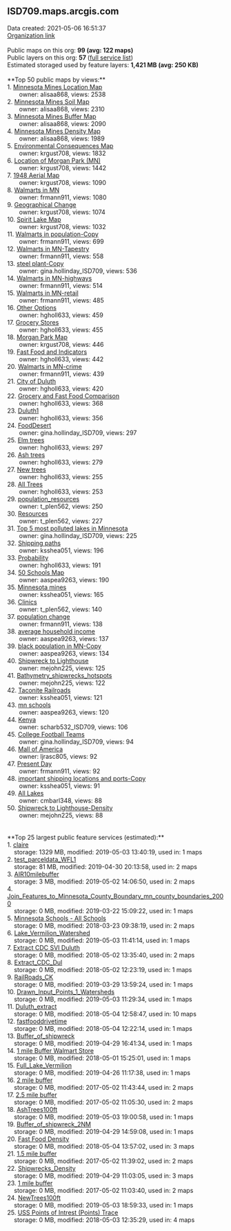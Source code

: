 <h2>ISD709.maps.arcgis.com</h2> Data created: 2021-05-06 16:51:37 <br /><a target='new' href='https://ISD709.maps.arcgis.com'>Organization link</a><br /><br />Public maps on this org: <b>99 (avg: 122 maps)</b><br />Public layers on this org: <b>57 </b>(<a target='new' href='https://services.arcgis.com/xoUeNPvzS8l8XyjH/ArcGIS/rest/services'>full service list</a>)<br />Estimated storaged used by feature layers: <b>1,421 MB (avg: 250 KB)</b><br /><br />**Top 50 public maps by views:**<br />  1. <a target='new' href='https://www.arcgis.com/home/item.html?id=bece14107ab5457cae8f5b1bd5ce258c'>Minnesota Mines Location Map</a> <br />  &nbsp;&nbsp;&nbsp;&nbsp; &nbsp;&nbsp;owner: alisaa868, views: 2538<br />  2. <a target='new' href='https://www.arcgis.com/home/item.html?id=3dc9539225ee41f98179d93c980e4851'>Minnesota Mines Soil Map</a> <br />  &nbsp;&nbsp;&nbsp;&nbsp; &nbsp;&nbsp;owner: alisaa868, views: 2310<br />  3. <a target='new' href='https://www.arcgis.com/home/item.html?id=edff43d314834f88ae06c22cdd1a1f79'>Minnesota Mines Buffer Map</a> <br />  &nbsp;&nbsp;&nbsp;&nbsp; &nbsp;&nbsp;owner: alisaa868, views: 2090<br />  4. <a target='new' href='https://www.arcgis.com/home/item.html?id=82f57773576b4f9aa06a08e00364ca3b'>Minnesota Mines Density Map</a> <br />  &nbsp;&nbsp;&nbsp;&nbsp; &nbsp;&nbsp;owner: alisaa868, views: 1989<br />  5. <a target='new' href='https://www.arcgis.com/home/item.html?id=cded7812a0e34ef4b2a751072484323d'>Environmental Consequences Map</a> <br />  &nbsp;&nbsp;&nbsp;&nbsp; &nbsp;&nbsp;owner: krgust708, views: 1832<br />  6. <a target='new' href='https://www.arcgis.com/home/item.html?id=3eb632d079c343648946d09dd1906fb7'>Location of Morgan Park (MN)</a> <br />  &nbsp;&nbsp;&nbsp;&nbsp; &nbsp;&nbsp;owner: krgust708, views: 1442<br />  7. <a target='new' href='https://www.arcgis.com/home/item.html?id=91633011ee304ca7a5726c0f94556297'>1948 Aerial Map</a> <br />  &nbsp;&nbsp;&nbsp;&nbsp; &nbsp;&nbsp;owner: krgust708, views: 1090<br />  8. <a target='new' href='https://www.arcgis.com/home/item.html?id=26da2085f414430e8ce7214d6f7f1466'>Walmarts in MN</a> <br />  &nbsp;&nbsp;&nbsp;&nbsp; &nbsp;&nbsp;owner: frmann911, views: 1080<br />  9. <a target='new' href='https://www.arcgis.com/home/item.html?id=c745b2b128624353869a4199881d0dbe'>Geographical Change</a> <br />  &nbsp;&nbsp;&nbsp;&nbsp; &nbsp;&nbsp;owner: krgust708, views: 1074<br />  10. <a target='new' href='https://www.arcgis.com/home/item.html?id=63971e707eea4493ae3266d8d028fbc7'>Spirit Lake Map</a> <br />  &nbsp;&nbsp;&nbsp;&nbsp; &nbsp;&nbsp;owner: krgust708, views: 1032<br />  11. <a target='new' href='https://www.arcgis.com/home/item.html?id=9fced85ab541451393b90ab7d8bd1697'>Walmarts in population-Copy</a> <br />  &nbsp;&nbsp;&nbsp;&nbsp; &nbsp;&nbsp;owner: frmann911, views: 699<br />  12. <a target='new' href='https://www.arcgis.com/home/item.html?id=597472a30e314ddfb9621bee3d766c79'>Walmarts in MN-Tapestry</a> <br />  &nbsp;&nbsp;&nbsp;&nbsp; &nbsp;&nbsp;owner: frmann911, views: 558<br />  13. <a target='new' href='https://www.arcgis.com/home/item.html?id=61b43e7a8b514794bbc66d13324bbb88'>steel plant-Copy</a> <br />  &nbsp;&nbsp;&nbsp;&nbsp; &nbsp;&nbsp;owner: gina.hollinday_ISD709, views: 536<br />  14. <a target='new' href='https://www.arcgis.com/home/item.html?id=ea06b464e24e44e7b24ba3b09132ffa8'>Walmarts in MN-highways</a> <br />  &nbsp;&nbsp;&nbsp;&nbsp; &nbsp;&nbsp;owner: frmann911, views: 514<br />  15. <a target='new' href='https://www.arcgis.com/home/item.html?id=0f3b958b74fa4dc78086aec50fd8cac5'>Walmarts in MN-retail</a> <br />  &nbsp;&nbsp;&nbsp;&nbsp; &nbsp;&nbsp;owner: frmann911, views: 485<br />  16. <a target='new' href='https://www.arcgis.com/home/item.html?id=b0e4917113164e918ab7799471e8e475'>Other Options</a> <br />  &nbsp;&nbsp;&nbsp;&nbsp; &nbsp;&nbsp;owner: hgholl633, views: 459<br />  17. <a target='new' href='https://www.arcgis.com/home/item.html?id=3de4f2b8ca7147c5acb75eecf3ac0ff1'>Grocery Stores</a> <br />  &nbsp;&nbsp;&nbsp;&nbsp; &nbsp;&nbsp;owner: hgholl633, views: 455<br />  18. <a target='new' href='https://www.arcgis.com/home/item.html?id=04b28bccd54d451692cbdf3a8c41f0ce'>Morgan Park Map</a> <br />  &nbsp;&nbsp;&nbsp;&nbsp; &nbsp;&nbsp;owner: krgust708, views: 446<br />  19. <a target='new' href='https://www.arcgis.com/home/item.html?id=e216983bb3474eadab2bdc3e80c1b3dc'>Fast Food and Indicators</a> <br />  &nbsp;&nbsp;&nbsp;&nbsp; &nbsp;&nbsp;owner: hgholl633, views: 442<br />  20. <a target='new' href='https://www.arcgis.com/home/item.html?id=c916c7ef347740f69ec6e8982979c967'>Walmarts in MN-crime</a> <br />  &nbsp;&nbsp;&nbsp;&nbsp; &nbsp;&nbsp;owner: frmann911, views: 439<br />  21. <a target='new' href='https://www.arcgis.com/home/item.html?id=de061952b51c4f60889c4616b016967f'>City of Duluth</a> <br />  &nbsp;&nbsp;&nbsp;&nbsp; &nbsp;&nbsp;owner: hgholl633, views: 420<br />  22. <a target='new' href='https://www.arcgis.com/home/item.html?id=232d0e81945b48b0b3c4d6c84caa3f58'>Grocery and Fast Food Comparison</a> <br />  &nbsp;&nbsp;&nbsp;&nbsp; &nbsp;&nbsp;owner: hgholl633, views: 368<br />  23. <a target='new' href='https://www.arcgis.com/home/item.html?id=a1e88f193ba548da890fb512ed77357a'>Duluth1</a> <br />  &nbsp;&nbsp;&nbsp;&nbsp; &nbsp;&nbsp;owner: hgholl633, views: 356<br />  24. <a target='new' href='https://www.arcgis.com/home/item.html?id=8520aaf97ca74922a593b89c73c76f41'>FoodDesert</a> <br />  &nbsp;&nbsp;&nbsp;&nbsp; &nbsp;&nbsp;owner: gina.hollinday_ISD709, views: 297<br />  25. <a target='new' href='https://www.arcgis.com/home/item.html?id=bdb53ebf3f934887b27eac50bbff693f'>Elm trees</a> <br />  &nbsp;&nbsp;&nbsp;&nbsp; &nbsp;&nbsp;owner: hgholl633, views: 297<br />  26. <a target='new' href='https://www.arcgis.com/home/item.html?id=fe3d4f7c3027468a8021be3f85e418e7'>Ash trees</a> <br />  &nbsp;&nbsp;&nbsp;&nbsp; &nbsp;&nbsp;owner: hgholl633, views: 279<br />  27. <a target='new' href='https://www.arcgis.com/home/item.html?id=50470266607042f38f87fa64baa79d20'>New trees</a> <br />  &nbsp;&nbsp;&nbsp;&nbsp; &nbsp;&nbsp;owner: hgholl633, views: 255<br />  28. <a target='new' href='https://www.arcgis.com/home/item.html?id=d9cb380c25c1488bbb1a8d886464d1b1'>All Trees</a> <br />  &nbsp;&nbsp;&nbsp;&nbsp; &nbsp;&nbsp;owner: hgholl633, views: 253<br />  29. <a target='new' href='https://www.arcgis.com/home/item.html?id=cdb7721139b94201b5f8c2c6b6dd3a49'>population_resources</a> <br />  &nbsp;&nbsp;&nbsp;&nbsp; &nbsp;&nbsp;owner: t_plen562, views: 250<br />  30. <a target='new' href='https://www.arcgis.com/home/item.html?id=c4314110433b434284558ae3babe5503'>Resources</a> <br />  &nbsp;&nbsp;&nbsp;&nbsp; &nbsp;&nbsp;owner: t_plen562, views: 227<br />  31. <a target='new' href='https://www.arcgis.com/home/item.html?id=b050552c3909429e9ccb01c0bf12f8c8'>Top 5 most polluted lakes in Minnesota</a> <br />  &nbsp;&nbsp;&nbsp;&nbsp; &nbsp;&nbsp;owner: gina.hollinday_ISD709, views: 225<br />  32. <a target='new' href='https://www.arcgis.com/home/item.html?id=f73f35b4feae4d39a68dd62bdf2ee4de'>Shipping paths</a> <br />  &nbsp;&nbsp;&nbsp;&nbsp; &nbsp;&nbsp;owner: ksshea051, views: 196<br />  33. <a target='new' href='https://www.arcgis.com/home/item.html?id=dc753064b3034c6caa436f67b599e30e'>Probability</a> <br />  &nbsp;&nbsp;&nbsp;&nbsp; &nbsp;&nbsp;owner: hgholl633, views: 191<br />  34. <a target='new' href='https://www.arcgis.com/home/item.html?id=2d3c7b6e1e9d4f9eb815b688f715c3db'>50 Schools Map</a> <br />  &nbsp;&nbsp;&nbsp;&nbsp; &nbsp;&nbsp;owner: aaspea9263, views: 190<br />  35. <a target='new' href='https://www.arcgis.com/home/item.html?id=dc4e639906534821a34f10982e527e3e'>Minnesota mines</a> <br />  &nbsp;&nbsp;&nbsp;&nbsp; &nbsp;&nbsp;owner: ksshea051, views: 165<br />  36. <a target='new' href='https://www.arcgis.com/home/item.html?id=73dd6d14789c48c7b31537d527b26a62'>Clinics</a> <br />  &nbsp;&nbsp;&nbsp;&nbsp; &nbsp;&nbsp;owner: t_plen562, views: 140<br />  37. <a target='new' href='https://www.arcgis.com/home/item.html?id=27d974c598584df7bc53b6f06aba191c'>population change</a> <br />  &nbsp;&nbsp;&nbsp;&nbsp; &nbsp;&nbsp;owner: frmann911, views: 138<br />  38. <a target='new' href='https://www.arcgis.com/home/item.html?id=8aeb19a7b321486f8a6d45c0ab7a2d4a'>average household income</a> <br />  &nbsp;&nbsp;&nbsp;&nbsp; &nbsp;&nbsp;owner: aaspea9263, views: 137<br />  39. <a target='new' href='https://www.arcgis.com/home/item.html?id=116410162331468292eaad5b0dd9a2cd'>black population in MN-Copy</a> <br />  &nbsp;&nbsp;&nbsp;&nbsp; &nbsp;&nbsp;owner: aaspea9263, views: 134<br />  40. <a target='new' href='https://www.arcgis.com/home/item.html?id=b01769729a1e42a38336a3ce45b565ce'>Shipwreck to Lighthouse</a> <br />  &nbsp;&nbsp;&nbsp;&nbsp; &nbsp;&nbsp;owner: mejohn225, views: 125<br />  41. <a target='new' href='https://www.arcgis.com/home/item.html?id=128a515930ec4a7b94c75b1aa862e3c1'>Bathymetry_shipwrecks_hotspots</a> <br />  &nbsp;&nbsp;&nbsp;&nbsp; &nbsp;&nbsp;owner: mejohn225, views: 122<br />  42. <a target='new' href='https://www.arcgis.com/home/item.html?id=1236aa00ed7c4e728dc110caa17a6de8'>Taconite Railroads</a> <br />  &nbsp;&nbsp;&nbsp;&nbsp; &nbsp;&nbsp;owner: ksshea051, views: 121<br />  43. <a target='new' href='https://www.arcgis.com/home/item.html?id=77368738334d46f49a62b28d6b1aca03'>mn schools</a> <br />  &nbsp;&nbsp;&nbsp;&nbsp; &nbsp;&nbsp;owner: aaspea9263, views: 120<br />  44. <a target='new' href='https://www.arcgis.com/home/item.html?id=52bc9288fd204c81be325dd8b51e6014'>Kenya</a> <br />  &nbsp;&nbsp;&nbsp;&nbsp; &nbsp;&nbsp;owner: scharb532_ISD709, views: 106<br />  45. <a target='new' href='https://www.arcgis.com/home/item.html?id=bebc7c98cb8f42e9834926c003724bc8'>College Football Teams</a> <br />  &nbsp;&nbsp;&nbsp;&nbsp; &nbsp;&nbsp;owner: gina.hollinday_ISD709, views: 94<br />  46. <a target='new' href='https://www.arcgis.com/home/item.html?id=e6bf32443375460e8bbb018b13163d85'>Mall of America</a> <br />  &nbsp;&nbsp;&nbsp;&nbsp; &nbsp;&nbsp;owner: ljrasc805, views: 92<br />  47. <a target='new' href='https://www.arcgis.com/home/item.html?id=e7eb30f149574043a50fa9c63b900b01'>Present Day </a> <br />  &nbsp;&nbsp;&nbsp;&nbsp; &nbsp;&nbsp;owner: frmann911, views: 92<br />  48. <a target='new' href='https://www.arcgis.com/home/item.html?id=262249c4fcfa48bdbd3db2aa8e5f8fe6'>important shipping locations and ports-Copy</a> <br />  &nbsp;&nbsp;&nbsp;&nbsp; &nbsp;&nbsp;owner: ksshea051, views: 91<br />  49. <a target='new' href='https://www.arcgis.com/home/item.html?id=b59228b1ea904dceac75b84cf596622b'>All Lakes</a> <br />  &nbsp;&nbsp;&nbsp;&nbsp; &nbsp;&nbsp;owner: cmbarl348, views: 88<br />  50. <a target='new' href='https://www.arcgis.com/home/item.html?id=0c2e327a2fba44608115ed1e8b96386a'>Shipwreck to Lighthouse-Density</a> <br />  &nbsp;&nbsp;&nbsp;&nbsp; &nbsp;&nbsp;owner: mejohn225, views: 88<br /><br /><br />**Top 25 largest public feature services (estimated):**<br /> 1. <a target='new' href='https://www.arcgis.com/home/item.html?id=c2933fed85854d5b9f2a85c6d8b9d3f4'>claire</a><br /> &nbsp;&nbsp;&nbsp;&nbsp;storage: 1329 MB, modified: 2019-05-03 13:40:19,  used in: 1 maps<br /> 2. <a target='new' href='https://www.arcgis.com/home/item.html?id=5eb3ef3ec4d0446287e9cb101983dca7'>test_parceldata_WFL1</a><br /> &nbsp;&nbsp;&nbsp;&nbsp;storage: 81 MB, modified: 2019-04-30 20:13:58,  used in: 2 maps<br /> 3. <a target='new' href='https://www.arcgis.com/home/item.html?id=369c17ecad9749c485e097cc359224f3'>AIR10milebuffer</a><br /> &nbsp;&nbsp;&nbsp;&nbsp;storage: 3 MB, modified: 2019-05-02 14:06:50,  used in: 2 maps<br /> 4. <a target='new' href='https://www.arcgis.com/home/item.html?id=2a52faac124643bab0f8cfc8fc0b353a'>Join_Features_to_Minnesota_County_Boundary_mn_county_boundaries_2000</a><br /> &nbsp;&nbsp;&nbsp;&nbsp;storage: 0 MB, modified: 2019-03-22 15:09:22,  used in: 1 maps<br /> 5. <a target='new' href='https://www.arcgis.com/home/item.html?id=eb9de7b872ad49f3823346904e06c7e4'>Minnesota Schools - All Schools</a><br /> &nbsp;&nbsp;&nbsp;&nbsp;storage: 0 MB, modified: 2018-03-23 09:38:19,  used in: 2 maps<br /> 6. <a target='new' href='https://www.arcgis.com/home/item.html?id=ce01ccc53d5d46a6aa5dbd90d866e1d1'>Lake_Vermilion_Watershed</a><br /> &nbsp;&nbsp;&nbsp;&nbsp;storage: 0 MB, modified: 2019-05-03 11:41:14,  used in: 1 maps<br /> 7. <a target='new' href='https://www.arcgis.com/home/item.html?id=2935e5d4bfd04ec1b952a0bcedb5c026'>Extract CDC SVI Duluth</a><br /> &nbsp;&nbsp;&nbsp;&nbsp;storage: 0 MB, modified: 2018-05-02 13:35:40,  used in: 2 maps<br /> 8. <a target='new' href='https://www.arcgis.com/home/item.html?id=2cb6eac1a72f4ee08dedb3f0d83c3ba8'>Extract_CDC_Dul</a><br /> &nbsp;&nbsp;&nbsp;&nbsp;storage: 0 MB, modified: 2018-05-02 12:23:19,  used in: 1 maps<br /> 9. <a target='new' href='https://www.arcgis.com/home/item.html?id=9d49329111ab40d4a07b5e4a3c89bbf0'>RailRoads_CK</a><br /> &nbsp;&nbsp;&nbsp;&nbsp;storage: 0 MB, modified: 2019-03-29 13:59:24,  used in: 1 maps<br /> 10. <a target='new' href='https://www.arcgis.com/home/item.html?id=3f8398e3166843e89fb021af8f701acc'>Drawn_Input_Points_1_Watersheds</a><br /> &nbsp;&nbsp;&nbsp;&nbsp;storage: 0 MB, modified: 2019-05-03 11:29:34,  used in: 1 maps<br /> 11. <a target='new' href='https://www.arcgis.com/home/item.html?id=6189a6cd244249f6a18b689c1db0c659'>Duluth_extract</a><br /> &nbsp;&nbsp;&nbsp;&nbsp;storage: 0 MB, modified: 2018-05-04 12:58:47,  used in: 10 maps<br /> 12. <a target='new' href='https://www.arcgis.com/home/item.html?id=c8d738de8b0c4c0194cf27804cc4c8c9'>fastfooddrivetime</a><br /> &nbsp;&nbsp;&nbsp;&nbsp;storage: 0 MB, modified: 2018-05-04 12:22:14,  used in: 1 maps<br /> 13. <a target='new' href='https://www.arcgis.com/home/item.html?id=78a1996c3c924fcfb5a2a735d60fbe03'>Buffer_of_shipwreck</a><br /> &nbsp;&nbsp;&nbsp;&nbsp;storage: 0 MB, modified: 2019-04-29 16:41:34,  used in: 1 maps<br /> 14. <a target='new' href='https://www.arcgis.com/home/item.html?id=5d3a9135f28e48c8b94561b97153486b'>1 mile Buffer Walmart Store</a><br /> &nbsp;&nbsp;&nbsp;&nbsp;storage: 0 MB, modified: 2018-05-01 15:25:01,  used in: 1 maps<br /> 15. <a target='new' href='https://www.arcgis.com/home/item.html?id=c6dd8de38a1f41d589a66e222559c750'>Full_Lake_Vermilion</a><br /> &nbsp;&nbsp;&nbsp;&nbsp;storage: 0 MB, modified: 2019-04-26 11:17:38,  used in: 1 maps<br /> 16. <a target='new' href='https://www.arcgis.com/home/item.html?id=39c7b78e92ac492bb82fa7c48ca08af0'>2 mile buffer</a><br /> &nbsp;&nbsp;&nbsp;&nbsp;storage: 0 MB, modified: 2017-05-02 11:43:44,  used in: 2 maps<br /> 17. <a target='new' href='https://www.arcgis.com/home/item.html?id=6730434776f147c7bd29e44d10e60326'>2.5 mile buffer</a><br /> &nbsp;&nbsp;&nbsp;&nbsp;storage: 0 MB, modified: 2017-05-02 11:05:30,  used in: 2 maps<br /> 18. <a target='new' href='https://www.arcgis.com/home/item.html?id=33028b93ebde4b1fa268a23feda20838'>AshTrees100ft</a><br /> &nbsp;&nbsp;&nbsp;&nbsp;storage: 0 MB, modified: 2019-05-03 19:00:58,  used in: 1 maps<br /> 19. <a target='new' href='https://www.arcgis.com/home/item.html?id=103a8e0678354ed69ee36eb83e95912f'>Buffer_of_shipwreck_2NM</a><br /> &nbsp;&nbsp;&nbsp;&nbsp;storage: 0 MB, modified: 2019-04-29 14:59:08,  used in: 1 maps<br /> 20. <a target='new' href='https://www.arcgis.com/home/item.html?id=0de64406811a4bae98c30eb20c522ec6'>Fast Food Density</a><br /> &nbsp;&nbsp;&nbsp;&nbsp;storage: 0 MB, modified: 2018-05-04 13:57:02,  used in: 3 maps<br /> 21. <a target='new' href='https://www.arcgis.com/home/item.html?id=3b3ef19c32a8471a80bd3e12d55845fc'>1.5 mile buffer</a><br /> &nbsp;&nbsp;&nbsp;&nbsp;storage: 0 MB, modified: 2017-05-02 11:39:02,  used in: 2 maps<br /> 22. <a target='new' href='https://www.arcgis.com/home/item.html?id=e52299557dcc43828ca2c087ba677b04'>Shipwrecks_Density</a><br /> &nbsp;&nbsp;&nbsp;&nbsp;storage: 0 MB, modified: 2019-04-29 11:03:05,  used in: 3 maps<br /> 23. <a target='new' href='https://www.arcgis.com/home/item.html?id=bce987fac142438eaa3eef9dab5fea47'>1 mile buffer</a><br /> &nbsp;&nbsp;&nbsp;&nbsp;storage: 0 MB, modified: 2017-05-02 11:03:40,  used in: 2 maps<br /> 24. <a target='new' href='https://www.arcgis.com/home/item.html?id=7ac3f66633cc40e3b883785550fb2e7b'>NewTrees100ft</a><br /> &nbsp;&nbsp;&nbsp;&nbsp;storage: 0 MB, modified: 2019-05-03 18:59:33,  used in: 1 maps<br /> 25. <a target='new' href='https://www.arcgis.com/home/item.html?id=ecb8dfaf19a249ed9329cf04f39a8a19'>USS Points of Intrest (Points) Trace</a><br /> &nbsp;&nbsp;&nbsp;&nbsp;storage: 0 MB, modified: 2018-05-03 12:35:29,  used in: 4 maps<br />